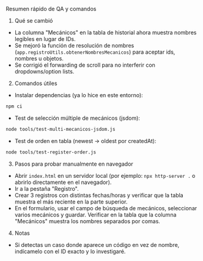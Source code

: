 Resumen rápido de QA y comandos

1) Qué se cambió
- La columna "Mecánicos" en la tabla de historial ahora muestra nombres legibles en lugar de IDs.
- Se mejoró la función de resolución de nombres (`app.registroUtils.obtenerNombresMecanicos`) para aceptar ids, nombres u objetos.
- Se corrigió el forwarding de scroll para no interferir con dropdowns/option lists.

2) Comandos útiles
- Instalar dependencias (ya lo hice en este entorno):
```bash
npm ci
```

- Test de selección múltiple de mecánicos (jsdom):
```bash
node tools/test-multi-mecanicos-jsdom.js
```

- Test de orden en tabla (newest → oldest por createdAt):
```bash
node tools/test-register-order.js
```

3) Pasos para probar manualmente en navegador
- Abrir `index.html` en un servidor local (por ejemplo: `npx http-server .` o abrirlo directamente en el navegador).
- Ir a la pestaña "Registro".
- Crear 3 registros con distintas fechas/horas y verificar que la tabla muestra el más reciente en la parte superior.
- En el formulario, usar el campo de búsqueda de mecánicos, seleccionar varios mecánicos y guardar. Verificar en la tabla que la columna "Mecánicos" muestra los nombres separados por comas.

4) Notas
- Si detectas un caso donde aparece un código en vez de nombre, indícamelo con el ID exacto y lo investigaré.
